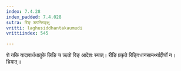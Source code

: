 ```yaml
---
index: 7.4.28
index_padded: 7.4.028
sutra: रिङ् शयग्लिङ्क्षु
vritti: laghusiddhantakaumudi
vrittiindex: 545

---
```

शे यकि यादावार्धधातुके लिङि च ऋतो रिङ् आदेशः स्यात्। रीङि प्रकृते रिङ्विधानसामर्थ्याद्दीर्घो न। भ्रियात्॥